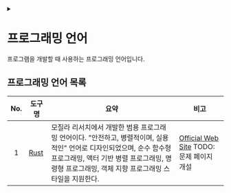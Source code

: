 <link rel="stylesheet" type="text/css" href="/css/header.css">
<link rel="stylesheet" type="text/css" href="/css/bootstrap/5.3.0-alpha1/bootstrap.css">
<div class="sticky-top bg-white pt-1 pb-2" id="header-div-max"></div>
<details id="display-none"><summary></summary>
  <script src="/js/header.js" defer="defer"></script>
</details>

# 프로그래밍 언어
프로그램을 개발할 때 사용하는 프로그래밍 언어입니다.

## 프로그래밍 언어 목록

| No. | 도구 명 | 요약 | 비고 |
| :---: | --- | --- | --- |
| 1 | [Rust](./rust/ "https://max-jayee.github.io/programming_language/rust") | 모질라 리서치에서 개발한 범용 프로그래밍 언어이다. "안전하고, 병렬적이며, 실용적인" 언어로 디자인되었으며, 순수 함수형 프로그래밍, 액터 기반 병렬 프로그래밍, 명령형 프로그래밍, 객체 지향 프로그래밍 스타일을 지원한다. | [Official Web Site](https://www.rust-lang.org/ "https://www.rust-lang.org/") TODO: 문제 페이지 개설|

<!-- TODO: c -->
<!-- TODO: c++ -->
<!-- TODO: java -->
<!-- TODO: python -->